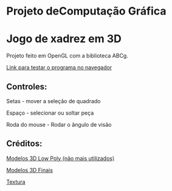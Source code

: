 
# Projeto deComputação Gráfica
# Jogo de xadrez em 3D

Projeto feito em OpenGL com a biblioteca ABCg.

[Link para testar o programa no navegador](https://leandro-ribeiro.github.io/Chess-3D-Final/Projeto/)

## Controles:
Setas - mover a seleção de quadrado

Espaço - selecionar ou soltar peça

Roda do mouse - Rodar o ângulo de visão

## Créditos:
[Modelos 3D Low Poly (não mais utilizados)](https://sketchfab.com/robie1/collections/low-poly-chess-set-1946f88f94924dd1a36453c6fc4561e9)

[Modelos 3D Finais](https://www.cgtrader.com/free-3d-models/various/various-models/chess-5d2b0f05-94e8-494d-b5f7-872cdf9b2f6f)

[Textura](https://www.pexels.com/photo/brown-wooden-surface-129733/)

